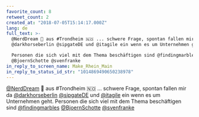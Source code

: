 ```yaml
---
favorite_count: 8
retweet_count: 2
created_at: "2018-07-05T15:14:17.000Z"
lang: de
full_text: >-
  @NerdDream 👋 aus #Trondheim 🇳🇴 ... schwere Frage, spontan fallen mir da
  @darkhorseberlin @sipgateDE und @itagile ein wenn es um Unternehmen geht. 

  Personen die sich viel mit dem Thema beschäftigen sind @findingmarbles
  @BjoernSchotte @svenfranke
in_reply_to_screen_name: Make_Rhein_Main
in_reply_to_status_id_str: "1014869490650238978"
---
```


[@NerdDream](https://twitter.com/NerdDream) 👋 aus #Trondheim 🇳🇴 ... schwere
Frage, spontan fallen mir da
[@darkhorseberlin](https://twitter.com/darkhorseberlin)
[@sipgateDE](https://twitter.com/sipgateDE) und
[@itagile](https://twitter.com/itagile) ein wenn es um Unternehmen geht.
Personen die sich viel mit dem Thema beschäftigen sind
[@findingmarbles](https://twitter.com/findingmarbles)
[@BjoernSchotte](https://twitter.com/BjoernSchotte)
[@svenfranke](https://twitter.com/svenfranke)
